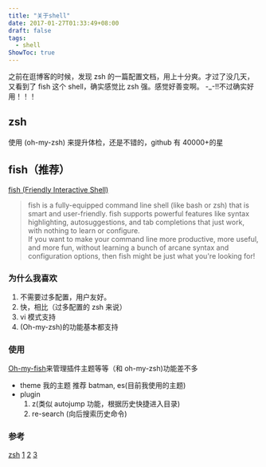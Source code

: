 ```yaml
---
title: "关于shell"
date: 2017-01-27T01:33:49+08:00
draft: false
tags:
  - shell
ShowToc: true
---
```


之前在逛博客的时候，发现 zsh 的一篇配置文档，用上十分爽。才过了没几天，又看到了 fish 这个 shell，确实感觉比 zsh 强。感觉好善变啊。 -\_-!!不过确实好用！！！

## zsh

使用 (oh-my-zsh) 来提升体检，还是不错的，github 有 40000+的星

## fish（推荐）

[fish (Friendly Interactive Shell)](https://fishshell.com)

> fish is a fully-equipped command line shell (like bash or zsh) that is smart and user-friendly. fish supports powerful features like syntax highlighting, autosuggestions, and tab completions that just work, with nothing to learn or configure.  
> If you want to make your command line more productive, more useful, and more fun, without learning a bunch of arcane syntax and configuration options, then fish might be just what you're looking for!

### 为什么我喜欢

1. 不需要过多配置，用户友好。
2. 快，相比（过多配置的 zsh 来说）
3. vi 模式支持
4. (Oh-my-zsh)的功能基本都支持

### 使用

[Oh-my-fish](https://github.com/oh-my-fish/oh-my-fish)来管理插件主题等等（和 oh-my-zsh)功能差不多

- theme 我的主题 推荐 batman, es(目前我使用的主题)
- plugin
  1. z(类似 autojump 功能，根据历史快捷进入目录)
  2. re-search (向后搜索历史命令)

### 参考

[zsh](http://wdxtub.com/2016/02/18/oh-my-zsh/)
[1](http://hackerxu.com/2015/12/13/fish.html) [2](http://erthalion.info/2014/08/08/from-bash-to-fish/) [3](https://geowarin.github.io/the-missing-fish-shell-tutorial.html)

